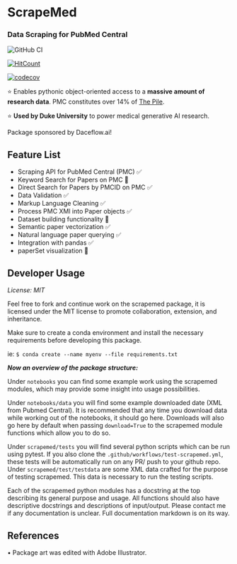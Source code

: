 # ScrapeMed
### Data Scraping for PubMed Central

![GitHub CI](https://github.com/mediboard/scrapemed/actions/workflows/test-scrapemed.yml/badge.svg)

[![HitCount](https://img.shields.io/endpoint?url=https%3A%2F%2Fhits.dwyl.com%2Fmediboard%2Fscrapemed.json%3Fcolor%3Dpink)](http://hits.dwyl.com/mediboard/scrapemed)

[![codecov](https://codecov.io/gh/danielfrees/scrapemed/branch/main/graph/badge.svg?token=VZ5UO1YB93)](https://codecov.io/gh/danielfrees/scrapemed)

⭐ Enables pythonic object-oriented access to a **massive amount of research data**. PMC constitutes over 14% of [The Pile](https://www.arxiv-vanity.com/papers/2101.00027/).

⭐ **Used by Duke University** to power medical generative AI research.

Package sponsored by Daceflow.ai!

## Feature List

- Scraping API for PubMed Central (PMC) ✅
- Keyword Search for Papers on PMC 🚧
- Direct Search for Papers by PMCID on PMC ✅
- Data Validation ✅
- Markup Language Cleaning ✅
- Process PMC XMl into Paper objects ✅
- Dataset building functionality 🚧
- Semantic paper vectorization ✅
- Natural language paper querying ✅
- Integration with pandas ✅
- paperSet visualization 🚧


## Developer Usage

*License: MIT*

Feel free to fork and continue work on the scrapemed package, it is licensed under the MIT license to promote collaboration, extension, and inheritance. 

Make sure to create a conda environment and install the necessary requirements before developing this package. 

ie: `$ conda create --name myenv --file requirements.txt`

***Now an overview of the package structure:***

Under `notebooks` you can find some example work using the scrapemed modules, which may provide some insight into usage possibilities. 

Under `notebooks/data` you will find some example downloaded date (XML from Pubmed Central). It is recommended that any time you download data while working out of the notebooks, it should go here. Downloads will also go here by default when passing `download=True` to the scrapemed module functions which allow you to do so.

Under `scrapemed/tests` you will find several python scripts which can be run using pytest. If you also clone the `.github/workflows/test-scrapemed.yml`, these tests will be automatically run on any PR/ push to your github repo. Under `scrapemed/test/testdata` are some XML data crafted for the purpose of testing scrapemed. This data is necessary to run the testing scripts.

Each of the scrapemed python modules has a docstring at the top describing its general purpose and usage. All functions should also have descriptive docstrings and descriptions of input/output. Please contact me if any documentation is unclear. Full documentation markdown is on its way.


## References

• Package art was edited with Adobe Illustrator.